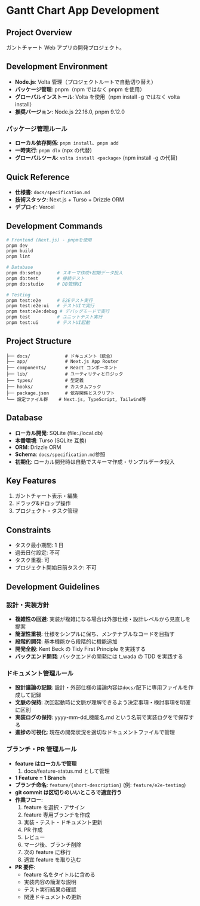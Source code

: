 # Gantt Chart App Development

## Project Overview

ガントチャート Web アプリの開発プロジェクト。

## Development Environment

- **Node.js**: Volta 管理（プロジェクトルートで自動切り替え）
- **パッケージ管理**: pnpm（npm ではなく pnpm を使用）
- **グローバルインストール**: Volta を使用（npm install -g ではなく volta install）
- **推奨バージョン**: Node.js 22.16.0, pnpm 9.12.0

### パッケージ管理ルール

- **ローカル依存関係**: `pnpm install`、`pnpm add`
- **一時実行**: `pnpm dlx` (npx の代替)
- **グローバルツール**: `volta install <package>` (npm install -g の代替)

## Quick Reference

- **仕様書**: `docs/specification.md`
- **技術スタック**: Next.js + Turso + Drizzle ORM
- **デプロイ**: Vercel

## Development Commands

```bash
# Frontend (Next.js) - pnpmを使用
pnpm dev
pnpm build
pnpm lint

# Database
pnpm db:setup      # スキーマ作成+初期データ投入
pnpm db:test       # 接続テスト
pnpm db:studio     # DB管理UI

# Testing
pnpm test:e2e      # E2Eテスト実行
pnpm test:e2e:ui   # テストUIで実行
pnpm test:e2e:debug # デバッグモードで実行
pnpm test          # ユニットテスト実行
pnpm test:ui       # テストUI起動

```

## Project Structure

```
├── docs/             # ドキュメント（統合）
├── app/              # Next.js App Router
├── components/       # React コンポーネント
├── lib/              # ユーティリティとロジック
├── types/            # 型定義
├── hooks/            # カスタムフック
├── package.json      # 依存関係とスクリプト
└── 設定ファイル群    # Next.js, TypeScript, Tailwind等
```

## Database

- **ローカル開発**: SQLite (file:./local.db)
- **本番環境**: Turso (SQLite 互換)
- **ORM**: Drizzle ORM
- **Schema**: `docs/specification.md`参照
- **初期化**: ローカル開発時は自動でスキーマ作成・サンプルデータ投入

## Key Features

1. ガントチャート表示・編集
2. ドラッグ&ドロップ操作
3. プロジェクト・タスク管理

## Constraints

- タスク最小期間: 1 日
- 過去日付設定: 不可
- タスク重複: 可
- プロジェクト開始日前タスク: 不可

## Development Guidelines

### 設計・実装方針

- **複雑性の回避**: 実装が複雑になる場合は外部仕様・設計レベルから見直しを提案
- **簡潔性重視**: 仕様をシンプルに保ち、メンテナブルなコードを目指す
- **段階的開発**: 基本機能から段階的に機能追加
- **開発全般**: Kent Beck の Tidy First Principle を実践する
- **バックエンド開発**: バックエンドの開発には t_wada の TDD を実践する

### ドキュメント管理ルール

- **設計議論の記録**: 設計・外部仕様の議論内容は`docs/`配下に専用ファイルを作成して記録
- **文脈の保持**: 次回起動時に文脈が理解できるよう決定事項・検討事項を明確に区別
- **実装ログの保持**: yyyy-mm-dd\_機能名.md という名前で実装ログをで保存する
- **進捗の可視化**: 現在の開発状況を適切なドキュメントファイルで管理

### ブランチ・PR 管理ルール

- **feature はローカルで管理**
  1. docs/feature-status.md として管理
- **1 Feature = 1 Branch**
- **ブランチ命名**: `feature/{short-description}` (例: `feature/e2e-testing`)
- **git commit は区切りのいいところで適宜行う**
- **作業フロー**:
  1. feature を選択・アサイン
  2. feature 専用ブランチを作成
  3. 実装・テスト・ドキュメント更新
  4. PR 作成
  5. レビュー
  6. マージ後、ブランチ削除
  7. 次の feature に移行
  8. 適宜 feature を取り込む
- **PR 要件**:
  - feature 名をタイトルに含める
  - 実装内容の簡潔な説明
  - テスト実行結果の確認
  - 関連ドキュメントの更新
